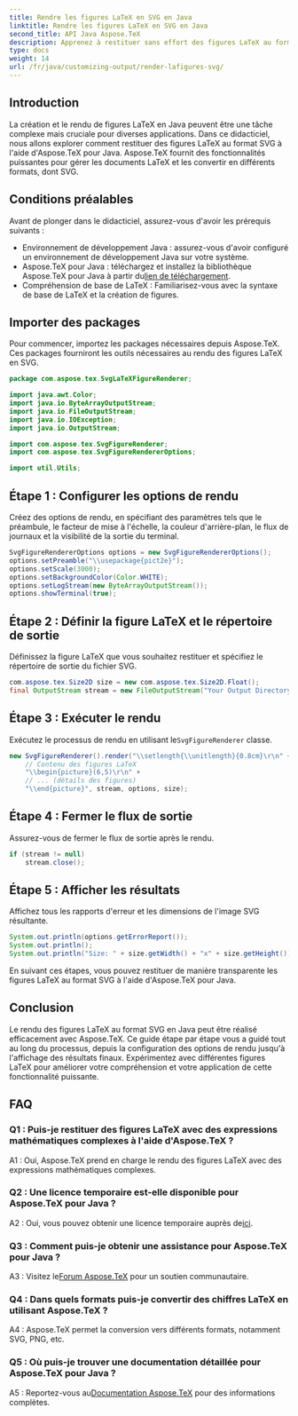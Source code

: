```yaml
---
title: Rendre les figures LaTeX en SVG en Java
linktitle: Rendre les figures LaTeX en SVG en Java
second_title: API Java Aspose.TeX
description: Apprenez à restituer sans effort des figures LaTeX au format SVG en Java à l'aide d'Aspose.TeX. Suivez ce guide étape par étape pour une intégration transparente.
type: docs
weight: 14
url: /fr/java/customizing-output/render-lafigures-svg/
---
```

## Introduction

La création et le rendu de figures LaTeX en Java peuvent être une tâche complexe mais cruciale pour diverses applications. Dans ce didacticiel, nous allons explorer comment restituer des figures LaTeX au format SVG à l'aide d'Aspose.TeX pour Java. Aspose.TeX fournit des fonctionnalités puissantes pour gérer les documents LaTeX et les convertir en différents formats, dont SVG.

## Conditions préalables

Avant de plonger dans le didacticiel, assurez-vous d'avoir les prérequis suivants :

- Environnement de développement Java : assurez-vous d'avoir configuré un environnement de développement Java sur votre système.
-  Aspose.TeX pour Java : téléchargez et installez la bibliothèque Aspose.TeX pour Java à partir du[lien de téléchargement](https://releases.aspose.com/tex/java/).
- Compréhension de base de LaTeX : Familiarisez-vous avec la syntaxe de base de LaTeX et la création de figures.

## Importer des packages

Pour commencer, importez les packages nécessaires depuis Aspose.TeX. Ces packages fourniront les outils nécessaires au rendu des figures LaTeX en SVG.

```java
package com.aspose.tex.SvgLaTeXFigureRenderer;

import java.awt.Color;
import java.io.ByteArrayOutputStream;
import java.io.FileOutputStream;
import java.io.IOException;
import java.io.OutputStream;

import com.aspose.tex.SvgFigureRenderer;
import com.aspose.tex.SvgFigureRendererOptions;

import util.Utils;
```

## Étape 1 : Configurer les options de rendu

Créez des options de rendu, en spécifiant des paramètres tels que le préambule, le facteur de mise à l'échelle, la couleur d'arrière-plan, le flux de journaux et la visibilité de la sortie du terminal.

```java
SvgFigureRendererOptions options = new SvgFigureRendererOptions();
options.setPreamble("\\usepackage{pict2e}");
options.setScale(3000);
options.setBackgroundColor(Color.WHITE);
options.setLogStream(new ByteArrayOutputStream());
options.showTerminal(true);
```

## Étape 2 : Définir la figure LaTeX et le répertoire de sortie

Définissez la figure LaTeX que vous souhaitez restituer et spécifiez le répertoire de sortie du fichier SVG.

```java
com.aspose.tex.Size2D size = new com.aspose.tex.Size2D.Float();
final OutputStream stream = new FileOutputStream("Your Output Directory" + "text-and-formula.svg");
```

## Étape 3 : Exécuter le rendu

 Exécutez le processus de rendu en utilisant le`SvgFigureRenderer` classe.

```java
new SvgFigureRenderer().render("\\setlength{\\unitlength}{0.8cm}\r\n" +
    // Contenu des figures LaTeX
    "\\begin{picture}(6,5)\r\n" +
    // ... (détails des figures)
    "\\end{picture}", stream, options, size);
```

## Étape 4 : Fermer le flux de sortie

Assurez-vous de fermer le flux de sortie après le rendu.

```java
if (stream != null)
    stream.close();
```

## Étape 5 : Afficher les résultats

Affichez tous les rapports d'erreur et les dimensions de l'image SVG résultante.

```java
System.out.println(options.getErrorReport());
System.out.println();
System.out.println("Size: " + size.getWidth() + "x" + size.getHeight());
```

En suivant ces étapes, vous pouvez restituer de manière transparente les figures LaTeX au format SVG à l'aide d'Aspose.TeX pour Java.

## Conclusion

Le rendu des figures LaTeX au format SVG en Java peut être réalisé efficacement avec Aspose.TeX. Ce guide étape par étape vous a guidé tout au long du processus, depuis la configuration des options de rendu jusqu'à l'affichage des résultats finaux. Expérimentez avec différentes figures LaTeX pour améliorer votre compréhension et votre application de cette fonctionnalité puissante.

## FAQ

### Q1 : Puis-je restituer des figures LaTeX avec des expressions mathématiques complexes à l'aide d'Aspose.TeX ?

A1 : Oui, Aspose.TeX prend en charge le rendu des figures LaTeX avec des expressions mathématiques complexes.

### Q2 : Une licence temporaire est-elle disponible pour Aspose.TeX pour Java ?

 A2 : Oui, vous pouvez obtenir une licence temporaire auprès de[ici](https://purchase.aspose.com/temporary-license/).

### Q3 : Comment puis-je obtenir une assistance pour Aspose.TeX pour Java ?

 A3 : Visitez le[Forum Aspose.TeX](https://forum.aspose.com/c/tex/47) pour un soutien communautaire.

### Q4 : Dans quels formats puis-je convertir des chiffres LaTeX en utilisant Aspose.TeX ?

A4 : Aspose.TeX permet la conversion vers différents formats, notamment SVG, PNG, etc.

### Q5 : Où puis-je trouver une documentation détaillée pour Aspose.TeX pour Java ?

 A5 : Reportez-vous au[Documentation Aspose.TeX](https://reference.aspose.com/tex/java/) pour des informations complètes.